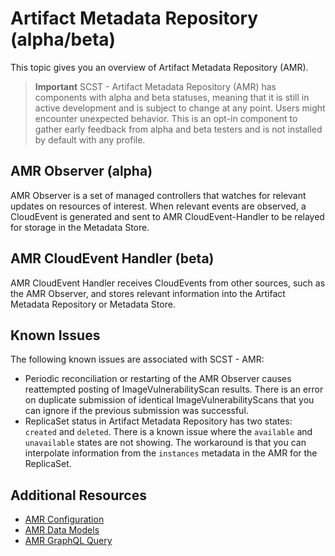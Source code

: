 # Artifact Metadata Repository (alpha/beta)

This topic gives you an overview of Artifact Metadata Repository (AMR).

>**Important** SCST - Artifact Metadata Repository (AMR) has components with
>alpha and beta statuses, meaning that it is still in active development and is
>subject to change at any point. Users might encounter unexpected behavior. This
>is an opt-in component to gather early feedback from alpha and beta testers and
>is not installed by default with any profile.

## <a id='observer'></a> AMR Observer (alpha)

AMR Observer is a set of managed controllers that watches for relevant updates
on resources of interest. When relevant events are observed, a CloudEvent is
generated and sent to AMR CloudEvent-Handler to be relayed for storage in the
Metadata Store.

## <a id='handler'></a> AMR CloudEvent Handler (beta)

AMR CloudEvent Handler receives CloudEvents from other sources, such as the AMR
Observer, and stores relevant information into the Artifact Metadata Repository
or Metadata Store.

## <a id='ki'></a> Known Issues

The following known issues are associated with SCST - AMR:

- Periodic reconciliation or restarting of the AMR Observer causes reattempted
  posting of ImageVulnerabilityScan results. There is an error on duplicate
  submission of identical ImageVulnerabilityScans that you can ignore if the
  previous submission was successful.
- ReplicaSet status in Artifact Metadata Repository has two states:
  `created` and `deleted`. There is a known issue where the `available` and
  `unavailable` states are not showing. The workaround is that you can
  interpolate information from the `instances` metadata in the AMR for the
  ReplicaSet. 

## Additional Resources

- [AMR Configuration](configuration.hbs.md)
- [AMR Data Models](data-model-and-concepts.hbs.md)
- [AMR GraphQL Query](graphql-query.hbs.md)

